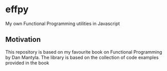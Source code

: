 # effpy
My own Functional Programming utilities in Javascript

## Motivation
This repository is based on my favourite book on Functional Programming by Dan Mantyla.
The library is based on the collection of code examples provided in the book
